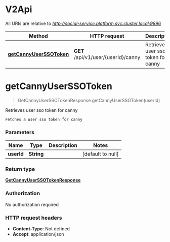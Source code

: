 # V2Api

All URIs are relative to *http://social-service.platform.svc.cluster.local:9896*

| Method | HTTP request | Description |
|------------- | ------------- | -------------|
| [**getCannyUserSSOToken**](V2Api.md#getCannyUserSSOToken) | **GET** /api/v1/user/{userId}/canny | Retrieves user sso token for canny |


<a name="getCannyUserSSOToken"></a>
# **getCannyUserSSOToken**
> GetCannyUserSSOTokenResponse getCannyUserSSOToken(userId)

Retrieves user sso token for canny

    Fetches a user sso token for canny

### Parameters

|Name | Type | Description  | Notes |
|------------- | ------------- | ------------- | -------------|
| **userId** | **String**|  | [default to null] |

### Return type

[**GetCannyUserSSOTokenResponse**](../Models/GetCannyUserSSOTokenResponse.md)

### Authorization

No authorization required

### HTTP request headers

- **Content-Type**: Not defined
- **Accept**: application/json


